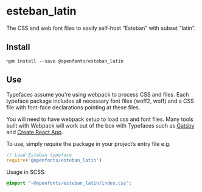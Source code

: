 
# esteban_latin

The CSS and web font files to easily self-host “Esteban” with subset "latin".

## Install

`npm install --save @openfonts/esteban_latin`

## Use

Typefaces assume you’re using webpack to process CSS and files. Each typeface
package includes all necessary font files (woff2, woff) and a CSS file with
font-face declarations pointing at these files.

You will need to have webpack setup to load css and font files. Many tools built
with Webpack will work out of the box with Typefaces such as [Gatsby](https://github.com/gatsbyjs/gatsby)
and [Create React App](https://github.com/facebookincubator/create-react-app).

To use, simply require the package in your project’s entry file e.g.

```javascript
// Load Esteban typeface
require('@openfonts/esteban_latin')
```

Usage in SCSS:
```scss
@import "~@openfonts/esteban_latin/index.css";
```

